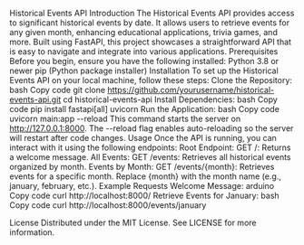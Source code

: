 Historical Events API
Introduction
The Historical Events API provides access to significant historical events by date. It allows users to retrieve events for any given month, enhancing educational applications, trivia games, and more. Built using FastAPI, this project showcases a straightforward API that is easy to navigate and integrate into various applications.
Prerequisites
Before you begin, ensure you have the following installed:
Python 3.8 or newer
pip (Python package installer)
Installation
To set up the Historical Events API on your local machine, follow these steps:
Clone the Repository:
bash
Copy code
git clone https://github.com/yourusername/historical-events-api.git
cd historical-events-api
Install Dependencies:
bash
Copy code
pip install fastapi[all] uvicorn
Run the Application:
bash
Copy code
uvicorn main:app --reload
This command starts the server on http://127.0.0.1:8000. The --reload flag enables auto-reloading so the server will restart after code changes.
Usage
Once the API is running, you can interact with it using the following endpoints:
Root Endpoint:
GET /: Returns a welcome message.
All Events:
GET /events: Retrieves all historical events organized by month.
Events by Month:
GET /events/{month}: Retrieves events for a specific month. Replace {month} with the month name (e.g., january, february, etc.).
Example Requests
Welcome Message:
arduino
Copy code
curl http://localhost:8000/
Retrieve Events for January:
bash
Copy code
curl http://localhost:8000/events/january

License
Distributed under the MIT License. See LICENSE for more information.

